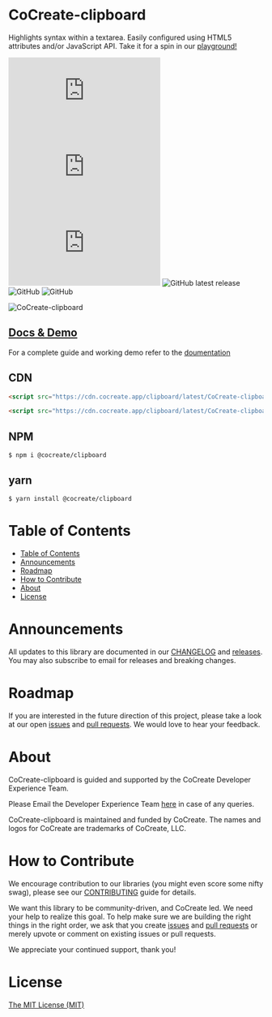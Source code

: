 # CoCreate-clipboard

Highlights syntax within a textarea. Easily configured using HTML5 attributes and/or JavaScript API. Take it for a spin in our [playground!](https://cocreate.app/docs/clipboard)

![min file size in bytes](https://img.badgesize.io/https://cdn.cocreate.app/clipboard/latest/CoCreate-clipboard.min.js?style=flat-square&label=minified&color=orange)
![gzip file size in bytes](https://img.badgesize.io/https://cdn.cocreate.app/clipboard/latest/CoCreate-clipboard.min.js?compression=gzip&style=flat-square&label=gzip&color=yellow)
![brotlifile size in bytes](https://img.badgesize.io/https://cdn.cocreate.app/clipboard/latest/CoCreate-clipboard.min.js?compression=brotli&style=flat-square&label=brotli)
![GitHub latest release](https://img.shields.io/github/v/release/CoCreate-app/CoCreate-clipboard?style=flat-square)
![GitHub](https://img.shields.io/github/license/CoCreate-app/CoCreate-clipboard?style=flat-square)
![GitHub](https://img.shields.io/static/v1?style=flat-square&label=&message=Hiring&color=blueviolet)

![CoCreate-clipboard](https://cdn.cocreate.app/docs/CoCreate-clipboard.gif)

## [Docs & Demo](https://cocreate.app/docs/clipboard)

For a complete guide and working demo refer to the [doumentation](https://cocreate.app/docs/clipboard)

## CDN

```html
<script src="https://cdn.cocreate.app/clipboard/latest/CoCreate-clipboard.min.js"></script>
```

```html
<script src="https://cdn.cocreate.app/clipboard/latest/CoCreate-clipboard.min.css"></script>
```

## NPM

```shell
$ npm i @cocreate/clipboard
```

## yarn

```shell
$ yarn install @cocreate/clipboard
```

# Table of Contents

-   [Table of Contents](#table-of-contents)
-   [Announcements](#announcements)
-   [Roadmap](#roadmap)
-   [How to Contribute](#how-to-contribute)
-   [About](#about)
-   [License](#license)

<a name="announcements"></a>

# Announcements

All updates to this library are documented in our [CHANGELOG](https://github.com/CoCreate-app/CoCreate-clipboard/blob/master/CHANGELOG.md) and [releases](https://github.com/CoCreate-app/CoCreate-clipboard/releases). You may also subscribe to email for releases and breaking changes.

<a name="roadmap"></a>

# Roadmap

If you are interested in the future direction of this project, please take a look at our open [issues](https://github.com/CoCreate-app/CoCreate-clipboard/issues) and [pull requests](https://github.com/CoCreate-app/CoCreate-clipboard/pulls). We would love to hear your feedback.

<a name="about"></a>

# About

CoCreate-clipboard is guided and supported by the CoCreate Developer Experience Team.

Please Email the Developer Experience Team [here](mailto:develop@cocreate.app) in case of any queries.

CoCreate-clipboard is maintained and funded by CoCreate. The names and logos for CoCreate are trademarks of CoCreate, LLC.

<a name="contribute"></a>

# How to Contribute

We encourage contribution to our libraries (you might even score some nifty swag), please see our [CONTRIBUTING](https://github.com/CoCreate-app/CoCreate-clipboard/blob/master/CONTRIBUTING.md) guide for details.

We want this library to be community-driven, and CoCreate led. We need your help to realize this goal. To help make sure we are building the right things in the right order, we ask that you create [issues](https://github.com/CoCreate-app/CoCreate-clipboard/issues) and [pull requests](https://github.com/CoCreate-app/CoCreate-clipboard/pulls) or merely upvote or comment on existing issues or pull requests.

We appreciate your continued support, thank you!

# License

[The MIT License (MIT)](https://github.com/CoCreate-app/CoCreate-clipboard/blob/master/LICENSE)
